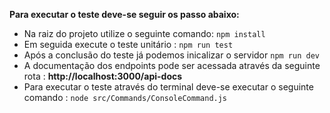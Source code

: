**Para executar o teste deve-se seguir os passo abaixo:**

- Na raiz do projeto utilize o seguinte comando: ```npm install```
- Em seguida execute o teste unitário : ```npm run test```
- Após a conclusão do teste já podemos inicalizar o servidor ```npm run dev```
- A documentação dos endpoints pode ser acessada através da seguinte rota : **http://localhost:3000/api-docs**
- Para executar o teste através do terminal deve-se executar o seguinte comando : ```node src/Commands/ConsoleCommand.js```